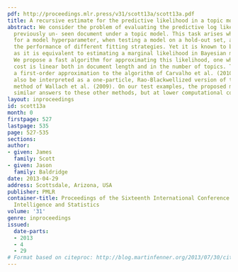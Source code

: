 ```yaml
---
pdf: http://proceedings.mlr.press/v31/scott13a/scott13a.pdf
title: A recursive estimate for the predictive likelihood in a topic model
abstract: We consider the problem of evaluating the predictive log likelihood of a
  previously un- seen document under a topic model. This task arises when cross-validating
  for a model hyperparameter, when testing a model on a hold-out set, and when comparing
  the performance of different fitting strategies. Yet it is known to be very challenging,
  as it is equivalent to estimating a marginal likelihood in Bayesian model selection.
  We propose a fast algorithm for approximating this likelihood, one whose computational
  cost is linear both in document length and in the number of topics. The method is
  a first-order approximation to the algorithm of Carvalho et al. (2010), and can
  also be interpreted as a one-particle, Rao-Blackwellized version of the "left-to-right"
  method of Wallach et al. (2009). On our test examples, the proposed method gives
  similar answers to these other methods, but at lower computational cost.
layout: inproceedings
id: scott13a
month: 0
firstpage: 527
lastpage: 535
page: 527-535
sections: 
author:
- given: James
  family: Scott
- given: Jason
  family: Baldridge
date: 2013-04-29
address: Scottsdale, Arizona, USA
publisher: PMLR
container-title: Proceedings of the Sixteenth International Conference on Artificial
  Intelligence and Statistics
volume: '31'
genre: inproceedings
issued:
  date-parts:
  - 2013
  - 4
  - 29
# Format based on citeproc: http://blog.martinfenner.org/2013/07/30/citeproc-yaml-for-bibliographies/
---
```

